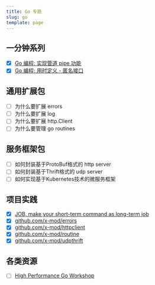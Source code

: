 ```yaml
---
title: Go 专题
slug: go
template: page
---
```


## 一分钟系列

- [x] [Go 编程: 实现管道 pipe 功能](/go-app-support-pipe/)
- [x] [Go 编程: 用时定义 - 匿名接口](/go-return-define/)

## 通用扩展包

- [ ] 为什么要扩展 errors 
- [ ] 为什么要扩展 log
- [ ] 为什么要扩展 http.Client
- [ ] 为什么要管理 go routines

## 服务框架包

- [ ] 如何封装基于ProtoBuf格式的 http server
- [ ] 如何封装基于Thrift格式的 udp server
- [ ] 如何实现基于Kubernetes技术的微服务框架

## 项目实践

- [x] [JOB, make your short-term command as long-term job](https://github.com/liujianping/job)
- [x] [github.com/x-mod/errors](https://github.com/x-mod/errors)
- [x] [github.com/x-mod/httpclient](https://github.com/x-mod/httpclient)
- [x] [github.com/x-mod/routine](https://github.com/x-mod/routine)
- [x] [github.com/x-mod/udpthrift](https://github.com/x-mod/udpthrift)

## 各类资源

- [ ] [High Performance Go Workshop](https://dave.cheney.net/high-performance-go-workshop/dotgo-paris.html)

